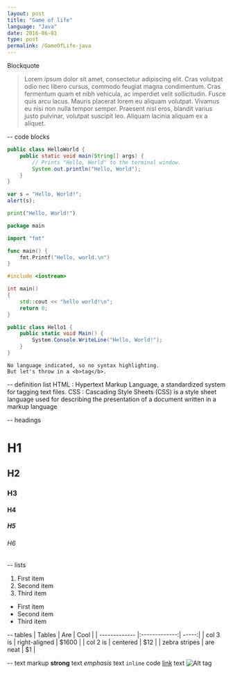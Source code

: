 ```yaml
---
layout: post
title: "Game of life"
language: "Java"
date: 2016-06-01
type: post
permalink: /GameOfLife-java
---
```


Blockquote
> Lorem ipsum dolor sit amet, consectetur adipiscing elit. Cras volutpat odio nec libero cursus, commodo feugiat magna condimentum. Cras fermentum quam et nibh vehicula, ac imperdiet velit sollicitudin. Fusce quis arcu lacus. Mauris placerat lorem eu aliquam volutpat. Vivamus eu nisi non nulla tempor semper. Praesent nisl eros, blandit varius justo pulvinar, volutpat suscipit leo. Aliquam lacinia aliquam ex a aliquet.

--
code blocks
```Java
public class HelloWorld {
    public static void main(String[] args) {
        // Prints "Hello, World" to the terminal window.
        System.out.println("Hello, World");
    }
}
```
```JavaScript
var s = "Hello, World!";
alert(s);
```
```Python
print("Hello, World!")
```
```Go
package main

import "fmt"

func main() {
	fmt.Printf("Hello, world.\n")
}
```
```C++
#include <iostream>

int main()
{
	std::cout << "hello world!\n";
	return 0;
}
```
```C#
public class Hello1 {
	public static void Main() {
		System.Console.WriteLine("Hello, World!");
	}
}
```
```
No language indicated, so no syntax highlighting. 
But let's throw in a <b>tag</b>.
```

--
definition list
HTML
: Hypertext Markup Language, a standardized system for tagging text files.
CSS
: Cascading Style Sheets (CSS) is a style sheet language used for describing the presentation of a document written in a markup language

--
headings
# H1
## H2
### H3
#### H4
##### H5
###### H6

--
lists
1. First item
2. Second item
3. Third item

* First item
* Second item
* Third item

--
tables
| Tables        | Are           | Cool  |
| ------------- |:-------------:| -----:|
| col 3 is      | right-aligned | $1600 |
| col 2 is      | centered      |   $12 |
| zebra stripes | are neat      |    $1 |

--
text markup
**strong** text
_emphasis_ text
`inline` code
[link](http://jekyllrb.com) text
![Alt tag](/path/to/image.jpg)

